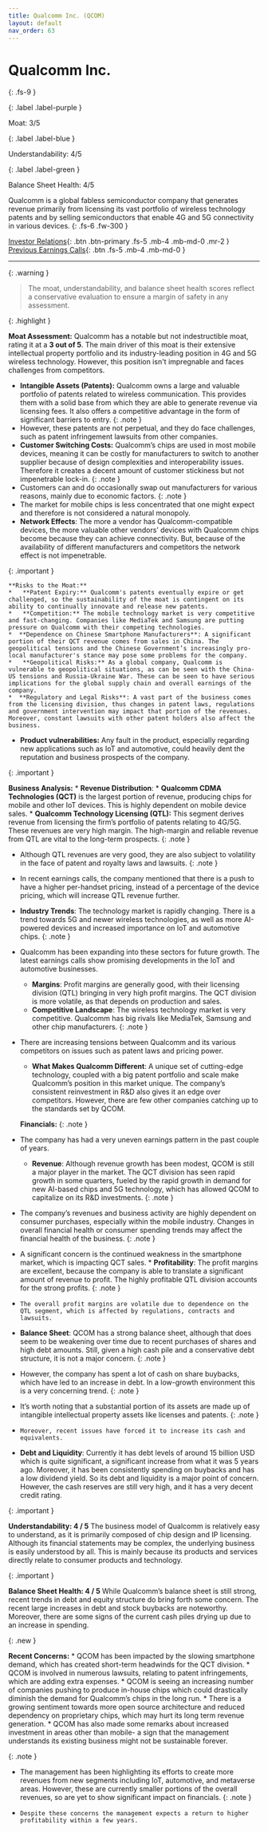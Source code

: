 ```yaml
---
title: Qualcomm Inc. (QCOM)
layout: default
nav_order: 63
---
```


# Qualcomm Inc.
{: .fs-9 }

{: .label .label-purple }

Moat: 3/5

{: .label .label-blue }

Understandability: 4/5

{: .label .label-green }

Balance Sheet Health: 4/5

Qualcomm is a global fabless semiconductor company that generates revenue primarily from licensing its vast portfolio of wireless technology patents and by selling semiconductors that enable 4G and 5G connectivity in various devices.
{: .fs-6 .fw-300 }

[Investor Relations](https://www.google.com/search?q=QCOM+investor+relations){: .btn .btn-primary .fs-5 .mb-4 .mb-md-0 .mr-2 }
[Previous Earnings Calls](https://discountingcashflows.com/company/QCOM/transcripts/){: .btn .fs-5 .mb-4 .mb-md-0 }

---

{: .warning }
>The moat, understandability, and balance sheet health scores reflect a conservative evaluation to ensure a margin of safety in any assessment.



{: .highlight }

   **Moat Assessment:**
   Qualcomm has a notable but not indestructible moat, rating it at a **3 out of 5**. The main driver of this moat is their extensive intellectual property portfolio and its industry-leading position in 4G and 5G wireless technology. However, this position isn't impregnable and faces challenges from competitors.

*   **Intangible Assets (Patents):** Qualcomm owns a large and valuable portfolio of patents related to wireless communication. This provides them with a solid base from which they are able to generate revenue via licensing fees. It also offers a competitive advantage in the form of significant barriers to entry. 
{: .note }
*   However, these patents are not perpetual, and they do face challenges, such as patent infringement lawsuits from other companies.
*   **Customer Switching Costs:**  Qualcomm’s chips are used in most mobile devices, meaning it can be costly for manufacturers to switch to another supplier because of design complexities and interoperability issues. Therefore it creates a decent amount of customer stickiness but not impenetrable lock-in.
{: .note }
*    Customers can and do occasionally swap out manufacturers for various reasons, mainly due to economic factors.
{: .note }
*   The market for mobile chips is less concentrated that one might expect and therefore is not considered a natural monopoly.
*   **Network Effects**: The more a vendor has Qualcomm-compatible devices, the more valuable other vendors’ devices with Qualcomm chips become because they can achieve connectivity. But, because of the availability of different manufacturers and competitors the network effect is not impenetrable.

{: .important }

    **Risks to the Moat:**
    *   **Patent Expiry:** Qualcomm's patents eventually expire or get challenged, so the sustainability of the moat is contingent on its ability to continually innovate and release new patents.
    *   **Competition:** The mobile technology market is very competitive and fast-changing. Companies like MediaTek and Samsung are putting pressure on Qualcomm with their competing technologies.
    *  **Dependence on Chinese Smartphone Manufacturers**: A significant portion of their QCT revenue comes from sales in China. The geopolitical tensions and the Chinese Government’s increasingly pro-local manufacturer's stance may pose some problems for the company.
    *   **Geopolitical Risks:** As a global company, Qualcomm is vulnerable to geopolitical situations, as can be seen with the China-US tensions and Russia-Ukraine War. These can be seen to have serious implications for the global supply chain and overall earnings of the company.
    *  **Regulatory and Legal Risks**: A vast part of the business comes from the licensing division, thus changes in patent laws, regulations and government intervention may impact that portion of the revenues. Moreover, constant lawsuits with other patent holders also affect the business. 
*  **Product vulnerabilities:** Any fault in the product, especially regarding new applications such as IoT and automotive, could heavily dent the reputation and business prospects of the company.

{: .important }

   **Business Analysis:**
    *   **Revenue Distribution**:
      *   **Qualcomm CDMA Technologies (QCT)** is the largest portion of revenue, producing chips for mobile and other IoT devices. This is highly dependent on mobile device sales.
      *  **Qualcomm Technology Licensing (QTL):** This segment derives revenue from licensing the firm’s portfolio of patents relating to 4G/5G. These revenues are very high margin. The high-margin and reliable revenue from QTL are vital to the long-term prospects.
{: .note }
*    Although QTL revenues are very good, they are also subject to volatility in the face of patent and royalty laws and lawsuits.
{: .note }
*    In recent earnings calls, the company mentioned that there is a push to have a higher per-handset pricing, instead of a percentage of the device pricing, which will increase QTL revenue further.
   *  **Industry Trends**: The technology market is rapidly changing. There is a trend towards 5G and newer wireless technologies, as well as more AI-powered devices and increased importance on IoT and automotive chips.
{: .note }
*   Qualcomm has been expanding into these sectors for future growth. The latest earnings calls show promising developments in the IoT and automotive businesses.
    *   **Margins**: Profit margins are generally good, with their licensing division (QTL) bringing in very high profit margins. The QCT division is more volatile, as that depends on production and sales.
    *   **Competitive Landscape**: The wireless technology market is very competitive. Qualcomm has big rivals like MediaTek, Samsung and other chip manufacturers.
{: .note }
*  There are increasing tensions between Qualcomm and its various competitors on issues such as patent laws and pricing power.
   *  **What Makes Qualcomm Different**: A unique set of cutting-edge technology, coupled with a big patent portfolio and scale make Qualcomm’s position in this market unique. The company’s consistent reinvestment in R&D also gives it an edge over competitors. However, there are few other companies catching up to the standards set by QCOM.
  
   **Financials:**
{: .note }
*   The company has had a very uneven earnings pattern in the past couple of years.
      *   **Revenue**: Although revenue growth has been modest, QCOM is still a major player in the market. The QCT division has seen rapid growth in some quarters, fueled by the rapid growth in demand for new AI-based chips and 5G technology, which has allowed QCOM to capitalize on its R&D investments. 
{: .note }
*    The company’s revenues and business activity are highly dependent on consumer purchases, especially within the mobile industry. Changes in overall financial health or consumer spending trends may affect the financial health of the business.
{: .note }
*    A significant concern is the continued weakness in the smartphone market, which is impacting QCT sales.
    *   **Profitability**: The profit margins are excellent, because the company is able to translate a significant amount of revenue to profit. The highly profitable QTL division accounts for the strong profits. 
{: .note }
*     The overall profit margins are volatile due to dependence on the QTL segment, which is affected by regulations, contracts and lawsuits.
 *  **Balance Sheet**: QCOM has a strong balance sheet, although that does seem to be weakening over time due to recent purchases of shares and high debt amounts. Still, given a high cash pile and a conservative debt structure, it is not a major concern.
{: .note }
*    However, the company has spent a lot of cash on share buybacks, which have led to an increase in debt. In a low-growth environment this is a very concerning trend.
{: .note }
*    It’s worth noting that a substantial portion of its assets are made up of intangible intellectual property assets like licenses and patents.
{: .note }
*     Moreover, recent issues have forced it to increase its cash and equivalents.
* **Debt and Liquidity**: Currently it has debt levels of around 15 billion USD which is quite significant, a significant increase from what it was 5 years ago. Moreover, it has been consistently spending on buybacks and has a low dividend yield. So its debt and liquidity is a major point of concern. However, the cash reserves are still very high, and it has a very decent credit rating.

{: .important }

 **Understandability: 4 / 5**
 The business model of Qualcomm is relatively easy to understand, as it is primarily composed of chip design and IP licensing. Although its financial statements may be complex, the underlying business is easily understood by all. This is mainly because its products and services directly relate to consumer products and technology.

{: .important }

 **Balance Sheet Health: 4 / 5**
 While Qualcomm’s balance sheet is still strong, recent trends in debt and equity structure do bring forth some concern. The recent large increases in debt and stock buybacks are noteworthy. Moreover, there are some signs of the current cash piles drying up due to an increase in spending.

{: .new }

   **Recent Concerns:**
    *    QCOM has been impacted by the slowing smartphone demand, which has created short-term headwinds for the QCT division.
    *  QCOM is involved in numerous lawsuits, relating to patent infringements, which are adding extra expenses.
    *  QCOM is seeing an increasing number of companies pushing to produce in-house chips which could drastically diminish the demand for Qualcomm’s chips in the long run.
    *  There is a growing sentiment towards more open source architecture and reduced dependency on proprietary chips, which may hurt its long term revenue generation.
    *   QCOM has also made some remarks about increased investment in areas other than mobile- a sign that the management understands its existing business might not be sustainable forever.

{: .note }
*    The management has been highlighting its efforts to create more revenues from new segments including IoT, automotive, and metaverse areas. However, these are currently smaller portions of the overall revenues, so are yet to show significant impact on financials.
{: .note }
*     Despite these concerns the management expects a return to higher profitability within a few years.
